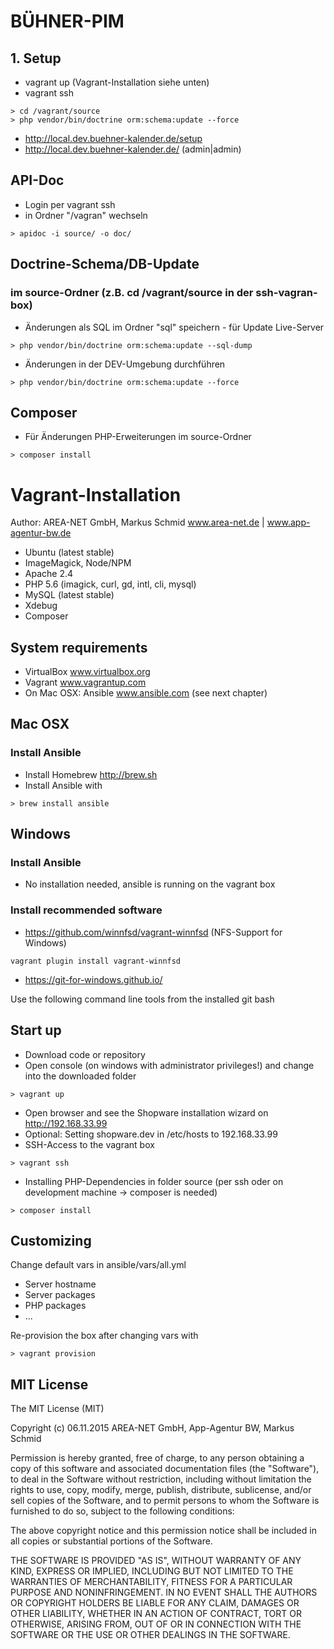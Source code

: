 # BÜHNER-PIM

## 1. Setup

* vagrant up (Vagrant-Installation siehe unten)
* vagrant ssh
```
> cd /vagrant/source
> php vendor/bin/doctrine orm:schema:update --force
```
* http://local.dev.buehner-kalender.de/setup 
* http://local.dev.buehner-kalender.de/ (admin|admin)

## API-Doc

* Login per vagrant ssh
* in Ordner "/vagran" wechseln

```
> apidoc -i source/ -o doc/
```

## Doctrine-Schema/DB-Update

### im source-Ordner (z.B. cd /vagrant/source in der ssh-vagran-box)

* Änderungen als SQL im Ordner "sql" speichern - für Update Live-Server
```
> php vendor/bin/doctrine orm:schema:update --sql-dump
```
* Änderungen in der DEV-Umgebung durchführen
```
> php vendor/bin/doctrine orm:schema:update --force
```

## Composer
* Für Änderungen PHP-Erweiterungen im source-Ordner
```
> composer install
```

# Vagrant-Installation

Author: AREA-NET GmbH, Markus Schmid www.area-net.de | www.app-agentur-bw.de

* Ubuntu (latest stable)
* ImageMagick, Node/NPM
* Apache 2.4
* PHP 5.6 (imagick, curl, gd, intl, cli, mysql)
* MySQL (latest stable)
* Xdebug
* Composer

## System requirements

* VirtualBox www.virtualbox.org
* Vagrant www.vagrantup.com
* On Mac OSX: Ansible www.ansible.com (see next chapter)

## Mac OSX

### Install Ansible

* Install Homebrew http://brew.sh
* Install Ansible with
```
> brew install ansible
```

## Windows

### Install Ansible

* No installation needed, ansible is running on the vagrant box

### Install recommended software

* https://github.com/winnfsd/vagrant-winnfsd (NFS-Support for Windows)
```
vagrant plugin install vagrant-winnfsd 
```
* https://git-for-windows.github.io/

Use the following command line tools from the installed git bash

## Start up

* Download code or repository
* Open console (on windows with administrator privileges!) and change into the downloaded folder

```
> vagrant up
```

* Open browser and see the Shopware installation wizard on http://192.168.33.99
* Optional: Setting shopware.dev in /etc/hosts to 192.168.33.99
* SSH-Access to the vagrant box
```
> vagrant ssh
```

* Installing PHP-Dependencies in folder source (per ssh oder on development machine -> composer is needed)

```
> composer install
```

## Customizing

Change default vars in ansible/vars/all.yml
* Server hostname
* Server packages
* PHP packages
* ...

Re-provision the box after changing vars with

```
> vagrant provision
```


## MIT License

The MIT License (MIT)

Copyright (c) 06.11.2015 AREA-NET GmbH, App-Agentur BW, Markus Schmid

Permission is hereby granted, free of charge, to any person obtaining a copy
of this software and associated documentation files (the "Software"), to deal
in the Software without restriction, including without limitation the rights
to use, copy, modify, merge, publish, distribute, sublicense, and/or sell
copies of the Software, and to permit persons to whom the Software is
furnished to do so, subject to the following conditions:

The above copyright notice and this permission notice shall be included in all
copies or substantial portions of the Software.

THE SOFTWARE IS PROVIDED "AS IS", WITHOUT WARRANTY OF ANY KIND, EXPRESS OR
IMPLIED, INCLUDING BUT NOT LIMITED TO THE WARRANTIES OF MERCHANTABILITY,
FITNESS FOR A PARTICULAR PURPOSE AND NONINFRINGEMENT. IN NO EVENT SHALL THE
AUTHORS OR COPYRIGHT HOLDERS BE LIABLE FOR ANY CLAIM, DAMAGES OR OTHER
LIABILITY, WHETHER IN AN ACTION OF CONTRACT, TORT OR OTHERWISE, ARISING FROM,
OUT OF OR IN CONNECTION WITH THE SOFTWARE OR THE USE OR OTHER DEALINGS IN THE
SOFTWARE.
